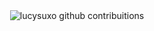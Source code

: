 

<div align="center">

<img src="https://streak-stats.demolab.com/?user=lucysuxo&theme=sunset-gradient&border=fff&dates=FFF" alt="lucysuxo github contribuitions" />

</div>
